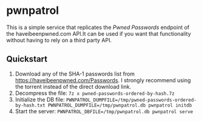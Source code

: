 # pwnpatrol


This is a simple service that replicates the *Pwned Passwords* endpoint of the haveibeenpwned.com API.It can be used if you want that functionality without having to rely on a third party API.

## Quickstart

1. Download any of the SHA-1 passwords list from https://haveibeenpwned.com/Passwords. I strongly recommend using the torrent instead of the direct download link.
2. Decompress the file: `7z x pwned-passwords-ordered-by-hash.7z`
3. Initialize the DB file: `PWNPATROL_DUMPFILE=/tmp/pwned-passwords-ordered-by-hash.txt PWNPATROL_DUMPFILE=/tmp/pwnpatrol.db pwnpatrol initdb`
4. Start the server: `PWNPATROL_DBFILE=/tmp/pwnpatrol.db pwnpatrol serve`
